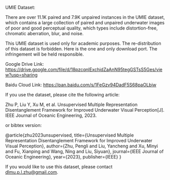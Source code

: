 UMIE Dataset:

There are over 11.1K paired and 7.9K unpaired instances in the UMIE dataset, which contains a large collection of paired and unpaired underwater images of poor and good perceptual quality, which types include distortion-free, chromatic aberration, blur, and noise. 

This UMIE dataset is used only for academic purposes. The re-distribution of this dataset is forbidden. Here is the one and only download port. The infringement will be held responsible.

Google Drive Link: https://drive.google.com/file/d/18pzcqnlExchidZaAnN95tegGSTsS5Ges/view?usp=sharing

Baidu Cloud Link: https://pan.baidu.com/s/1FeGzv94DadF5S68paOLbiw

If you use the dataset, please cite the following article:

Zhu P, Liu Y, Xu M, et al. Unsupervised Multiple Representation Disentanglement Framework for Improved Underwater Visual Perception[J]. IEEE Journal of Oceanic Engineering, 2023.

or bibtex version:

@article{zhu2023unsupervised,
  title={Unsupervised Multiple Representation Disentanglement Framework for Improved Underwater Visual Perception},
  author={Zhu, Pengli and Liu, Yancheng and Xu, Minyi and Fu, Xianping and Wang, Ning and Liu, Siyuan},
  journal={IEEE Journal of Oceanic Engineering},
  year={2023},
  publisher={IEEE}
}

If you would like to use this dataset, please contact dlmu.p.l.zhu@gmail.com.
